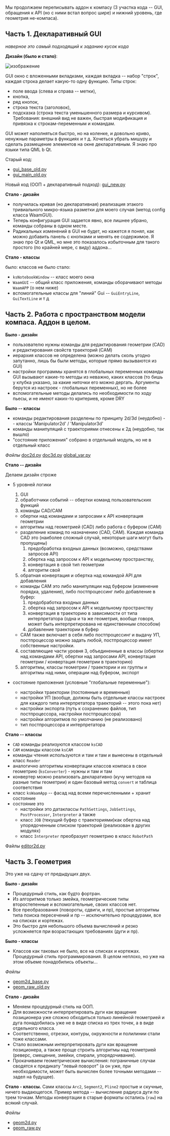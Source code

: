 Мы продолжаем переписывать аддон к компасу (3 участка кода -- GUI, обращения к API (но с ними встал вопрос шире) и нижний уровень, где геометрия не-компаса).

## Часть 1. Декларативный GUI

*наверное это самый подходящий к заданию кусок кода*

**Дизайн (было и стало)**: 

![изображение](https://github.com/user-attachments/assets/ac5ca3fd-b329-4542-8089-477ae157b53f)

GUI окно с вложенными вкладками, каждая вкладка -- набор "строк", каждая строка делает какую-то одну функцию.
Типы строк: 
- поле ввода (слева и справа -- метки),
- кнопка,
- ряд кнопок,
- строка текста (заголовок),
- подсказка (строка текста уменьшенного размера и курсивом).
Требования: внешний вид не важен, быстрая модификация и привязка к строкам-переменным и командам.

GUI может наполняться быстро, но на коленке, и довольно криво, ненужные параметры в функциях и т д.
Хочеться убрать мишуру и сделать размещение элементов на окне декларативным. Я знаю про языки типа QML b Qt.

Старый код: 
- [gui_base_old.py](gui_base_old.py)
- [gui_main_old.py](gui_main_old.py)

Новый код (ООП + декларативный подход): [gui_new.py](gui_new.py)

**Стало - дизайн**

- получилась кривая (но декларативная) реализация этакого тривиального микро-языка разметки для моего случая (метод config класса WaamGUI).
- Теперь конфигурация GUI задается явно, все лишнее убрано, команды собраны в одном месте. 
- Радикальных изменений в GUI не будет, но кажется я понял, как можно добавить панель с кнопками и менять ее содержимое.
Я знаю про Qt и QML, но мне это показалось избыточным для такого простого (по крайней мере, с виду) аддона...

**Стало - классы**

было: классов не было
стало: 
- `ksNotebookWindow` -- класс моего окна
- `WaamGUI` -- общий класс приложения, команды оборачивают методы `WaamAPP` (о нем ниже)
- вспомогательные классы для "линий" Gui -- `GuiEntryLine`, `GuiTextLine` и т д

## Часть 2. Работа с пространством модели компаса. Аддон в целом.

**Было - дизайн**
- пользователю нужны команды для редактирования геометрии (CAD) и редактирования свойств траекторий (CAM)
- иерархия классов не определена (можно делать сколь угодно запутанно, лишь бы были методы, которые прямо вызываются из GUI)
- настройки программы хранятся в глобальных переменных
  команды GUI вызывают какие-то методы из неважно, каких классов (то бишь у клубка указано, за какие ниточки его можно дергать. Аргументы берутся из настроек - глобальных переменных), но не более
- вспомогательные методы делались по необходимости по ходу пьесы, и не имеют каких-то критериев, кроме DRY

**Было -- классы** 
- команды редактирования разделены по принципу 2d/3d (неудобно) -- классы 'Manipulator2d' / 'Manipulator3d'
- команды манипуляций с траекториями отнесены к 2д (неудобно, так вышло)
- "состояние приложения" собрано в отдельный модуль, но не в отдельный класс 

_Файлы_
[doc2d.py](doc2d.py)
[doc3d.py](doc3d.py)
[global_var.py](global_var.py)

**Стало -- дизайн**

Делаем дизайн строже
- 5 уровней логики
	1. GUI 
  2. обработчики событий -- обертки команд пользовательских функций
	3. команды CAD/CAM
	- обертки над командами и запросами к API конвертация геометрии
	- алгоритмы над геометрией (CAD) либо работа с буфером (CAM)
	- разделение команд по назначению (CAD, CAM). Каждая команда CAD это (наиболее сложный случай, некоторые шаги могут быть пропущены)
		1. предобработка входных данных (возможно, средствами запросов API)
		2. обертка над запросом к API к модельному пространству, 
		3. конвертация в свой тип геометрии
		4. алгоритм свой
    5. обратная конвертация и обертка над командой API для добавления
	- команды CAM это либо манипуляции над буфером (изменение порядка, удаление), либо постпроцессинг либо добавление в буфер:
		1. предобработка входных данных
		2. обертка над запросом к API к модельному пространству
		3. конвертация в траекторию в зависимости от типа интерпретатора (одна и та же геометрия, вообще говоря, может быть интерпретирована не единственным способом)
		4. добавление траектории в буфер
	- CAM также включает в себя либо постпроцессинг и выдачу УП, постпроцессор можно задать любой, постпроцессор имеет собственные настройки.

  4. составляющие части уровня 3, объединенные в классы (обертки над командами API, обертки над запросами API, конвертация геометрии / конвертация геометрии в траекторию)
  5. алгоритмы, классы геометрии / траектории и их группы и алгоритмы над ними, операции над буфером, экспорт
- состояние приложения (условные "глобальные переменные"):
  - настройки траектории (постоянные и временные)
  - настройки УП (вообще, должны быть отдельные классы настроек для каждого типа интерпретатора траекторий -- этого пока нет)
  - настройки экспорта (путь к сохранению файлов, тип постпроцессора, настройки постпроцессора)
  - настройки алгоритмов по умолчанию (не реализовано)
  - тип постпроцессора и интерпретатора

**Cтало -- классы**

- `CAD` команды реализуются классом `ksCAD`
- `CAM` команды классом `ksCAM`
- команды чтения используются  и там и там и вынесены в отдельный класс `Reader`
- аналогично алгоритмы конвертации классов компаса в свои геометрию (`ksConverter`) - нужны и там и там
- конвертер можно реализовать декларативно (кучу методов на разные типы геометрии) и один базовый метод `convert` и таблица соответствия
- класс `ksWaamApp` -- фасад над всеми перечисленными + хранит состояние
- состояние это
  - настройки это датаклассы `PathSettings`, `JobSettings`, `PostProcessor`, `Interpreter` а также
  - класс `JOB` (текущий буфер с траекториями)как обертка над упорядоченным списком траекторий (реализован в других модулях)
  - класс `Interpreter` преобразует геометрию в класс `RobotPath` 

Файлы
[editor2d.py](editor2d.py)


## Часть 3. Геометрия
Это уже на сдачу от предыдущих двух.

**Было - дизайн**
- Процедурный стиль, как будто фортран.
- Из алгоритмов только змейка, геометрические типы второстепенные и вспомогательные, своих классов нет. 
- Все преобразования (повороты, сдвиги, и пр), простые алгоритмы типа поиска пересечений и пр -- исключительно процедурами, все на списках и кортежах. 
- Это быстро для небольшого объема вычислений и резко усложняется при возрастающих требованиях (дуги и пр).

**Было - классы**
- Классов как таковых не было, все на списках и кортежах. Процедурный стиль программирования. В целом неплохо, но уже на этом объеме понадобились объекты...

_Файлы_
- [geom2d_base.py](geom2d_base.py)
- [geom_raw_old.py](geom_raw_old.py)

**Стало - дизайн**
- Меняем процедурный стиль на ООП.
- Для возможности интерпретировать дуги как вращение позиционера уже сложно обходиться только линейной геометрией и дуга понадобилась уже не в виде списка из трех точек, а в виде отдельного класса.
- Соответственно, отрезки, контуры, окружности и полилинии стали тоже классами.
- Стало возможным интерпретировать дуги как вращение позиционера, а также проще строить алгоритмы над геометрией (реверс, смещение, змейки, спирали, упорядочивание).
- Прокачиваем геометрические вычисления: пограничные случаи сводятся к предикату "левый поворот" (а он уже, при необходимости, может быть вычислен более точными методами -- задел на будущее).

**Стало - классы.**
Сами классы `Arc2`, `Segment2`, `Pline2` простые и скучные, ничего выдающегося. Пример метода -- вычисление радиуса дуги по трем точкам. Методы конвертации в старые форматы остались (`raw`) на всякий случай.

_Файлы_
- [geom2d.py](geom2d.py)
- [geom_raw.py](geom_raw.py)
